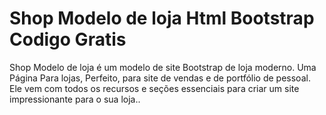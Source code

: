 # Shop Modelo de loja Html Bootstrap Codigo Gratis
 Shop Modelo de loja é um modelo de site Bootstrap de loja  moderno. Uma Página Para lojas, Perfeito, para site de vendas  e de portfólio de pessoal. Ele vem com todos os recursos e seções essenciais para criar um site impressionante para o sua loja..
